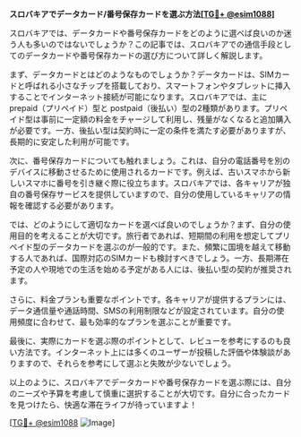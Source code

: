 **スロバキアでデータカード/番号保存カードを選ぶ方法[[TG💪+ @esim1088](https://t.me/s/esim1088)]**

スロバキアでは、データカードや番号保存カードをどのように選べば良いのか迷う人も多いのではないでしょうか？この記事では、スロバキアでの通信手段としてのデータカードや番号保存カードの選び方について詳しく解説します。

まず、データカードとはどのようなものでしょうか？データカードは、SIMカードと呼ばれる小さなチップを搭載しており、スマートフォンやタブレットに挿入することでインターネット接続が可能になります。スロバキアでは、主に prepaid（プリペイド）型と postpaid（後払い）型の2種類があります。プリペイド型は事前に一定額の料金をチャージして利用し、残量がなくなると追加購入が必要です。一方、後払い型は契約時に一定の条件を満たす必要がありますが、長期的に安定した利用が可能です。

次に、番号保存カードについても触れましょう。これは、自分の電話番号を別のデバイスに移動させるために使用されるカードです。例えば、古いスマホから新しいスマホに番号を引き継ぐ際に役立ちます。スロバキアでは、各キャリアが独自の番号保存サービスを提供していますので、自分の使用しているキャリアの情報を確認する必要があります。

では、どのようにして適切なカードを選べば良いのでしょうか？まず、自分の使用目的を考えることが大切です。旅行者であれば、短期間の利用を想定してプリペイド型のデータカードを選ぶのが一般的です。また、頻繁に国境を越えて移動する人であれば、国際対応のSIMカードも検討すべきでしょう。一方、長期滞在予定の人や現地での生活を始める予定がある人には、後払い型の契約が推奨されます。

さらに、料金プランも重要なポイントです。各キャリアが提供するプランには、データ通信量や通話時間、SMSの利用制限などが設定されています。自分の使用頻度に合わせて、最も効率的なプランを選ぶことが重要です。

最後に、実際にカードを選ぶ際のポイントとして、レビューを参考にするのも良い方法です。インターネット上には多くのユーザーが投稿した評価や体験談がありますので、それらを参考にして選ぶと失敗が少ないでしょう。

以上のように、スロバキアでデータカードや番号保存カードを選ぶ際には、自分のニーズや予算を考慮して慎重に選択することが大切です。自分に合ったカードを見つけたら、快適な滞在ライフが待っていますよ！

[[TG💪+ @esim1088](https://t.me/s/esim1088) ![Image](https://i.postimg.cc/Y0z9fWf4/image.png)]